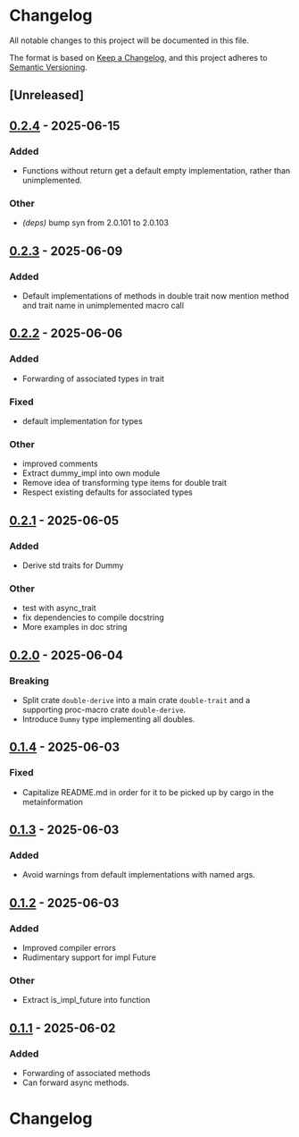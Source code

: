 # Changelog

All notable changes to this project will be documented in this file.

The format is based on [Keep a Changelog](https://keepachangelog.com/en/1.0.0/),
and this project adheres to [Semantic Versioning](https://semver.org/spec/v2.0.0.html).

## [Unreleased]

## [0.2.4](https://github.com/pacman82/double-trait/compare/v0.2.3...v0.2.4) - 2025-06-15

### Added

- Functions without return get a default empty implementation, rather than unimplemented.

### Other

- *(deps)* bump syn from 2.0.101 to 2.0.103

## [0.2.3](https://github.com/pacman82/double-trait/compare/v0.2.2...v0.2.3) - 2025-06-09

### Added

- Default implementations of methods in double trait now mention method and trait name in unimplemented macro call

## [0.2.2](https://github.com/pacman82/double-trait/compare/v0.2.1...v0.2.2) - 2025-06-06

### Added

- Forwarding of associated types in trait

### Fixed

- default implementation for types

### Other

- improved comments
- Extract dummy_impl into own module
- Remove idea of transforming type items for double trait
- Respect existing defaults for associated types

## [0.2.1](https://github.com/pacman82/double-trait/compare/v0.2.0...v0.2.1) - 2025-06-05

### Added

- Derive std traits for Dummy

### Other

- test with async_trait
- fix dependencies to compile docstring
- More examples in doc string

## [0.2.0](https://github.com/pacman82/double-derive/compare/v0.1.3...v0.2.0) - 2025-06-04

### Breaking

- Split crate `double-derive` into a main crate `double-trait` and a supporting proc-macro crate `double-derive`.
- Introduce `Dummy` type implementing all doubles.

## [0.1.4](https://github.com/pacman82/double-derive/compare/v0.1.3...v0.1.4) - 2025-06-03

### Fixed

- Capitalize README.md in order for it to be picked up by cargo in the metainformation

## [0.1.3](https://github.com/pacman82/double-derive/compare/v0.1.2...v0.1.3) - 2025-06-03

### Added

- Avoid warnings from default implementations with named args.

## [0.1.2](https://github.com/pacman82/double-derive/compare/v0.1.1...v0.1.2) - 2025-06-03

### Added

- Improved compiler errors
- Rudimentary support for impl Future

### Other

- Extract is_impl_future into function

## [0.1.1](https://github.com/pacman82/double-derive/compare/v0.1.0...v0.1.1) - 2025-06-02

### Added

- Forwarding of associated methods
- Can forward async methods.
# Changelog